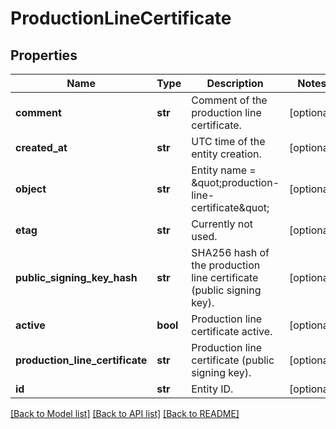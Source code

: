 # ProductionLineCertificate

## Properties
Name | Type | Description | Notes
------------ | ------------- | ------------- | -------------
**comment** | **str** | Comment of the production line certificate. | [optional] 
**created_at** | **str** | UTC time of the entity creation. | [optional] 
**object** | **str** | Entity name &#x3D; \&quot;production-line-certificate\&quot; | [optional] 
**etag** | **str** | Currently not used. | [optional] 
**public_signing_key_hash** | **str** | SHA256 hash of the production line certificate (public signing key). | [optional] 
**active** | **bool** | Production line certificate active. | [optional] 
**production_line_certificate** | **str** | Production line certificate (public signing key). | [optional] 
**id** | **str** | Entity ID. | [optional] 

[[Back to Model list]](../README.md#documentation-for-models) [[Back to API list]](../README.md#documentation-for-api-endpoints) [[Back to README]](../README.md)


